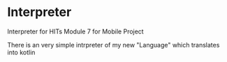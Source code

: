 # Interpreter
Interpreter for HITs Module 7 for Mobile Project

There is an very simple intrpreter of my new "Language" which translates into kotlin

